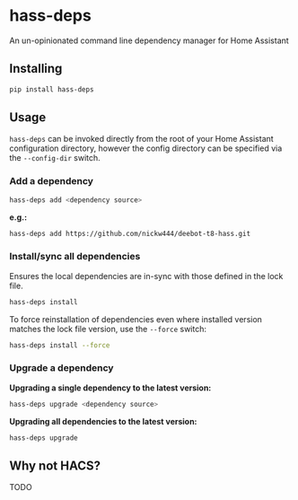 # hass-deps

An un-opinionated command line dependency manager for Home Assistant

## Installing

```sh
pip install hass-deps
```

## Usage

`hass-deps` can be invoked directly from the root of your Home Assistant configuration directory, however the config
directory can be specified via the `--config-dir` switch.

### Add a dependency

```sh
hass-deps add <dependency source>
```

**e.g.:**

```sh
hass-deps add https://github.com/nickw444/deebot-t8-hass.git
```

### Install/sync all dependencies

Ensures the local dependencies are in-sync with those defined in the lock file.

```sh
hass-deps install
```

To force reinstallation of dependencies even where installed version matches the lock file version, use the `--force`
switch:

```sh
hass-deps install --force
```

### Upgrade a dependency

**Upgrading a single dependency to the latest version:**

```sh
hass-deps upgrade <dependency source>
```

**Upgrading all dependencies to the latest version:**

```sh
hass-deps upgrade
```

## Why not HACS?
TODO

